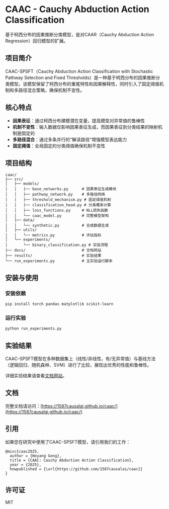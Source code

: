 # CAAC - Cauchy Abduction Action Classification

基于柯西分布的因果推断分类模型，是对CAAR（Cauchy Abduction Action Regression）回归模型的扩展。

## 项目简介

CAAC-SPSFT（Cauchy Abduction Action Classification with Stochastic Pathway Selection and Fixed Thresholds）是一种基于柯西分布的因果推断分类模型。该模型保留了柯西分布的重尾特性和因果解释性，同时引入了固定阈值机制和多路径混合策略，确保机制不变性。

## 核心特点

- **因果表征**：通过柯西分布建模潜在变量，提高模型对异常值的鲁棒性
- **机制不变性**：输入数据仅影响因果表征生成，而因果表征到分类结果的映射机制是固定的
- **多路径混合**：通过多条并行的"解读路径"增强模型表达能力
- **固定阈值**：全局固定的分类阈值确保机制不变性

## 项目结构

```
caac/
├── src/
│   ├── models/
│   │   ├── base_networks.py      # 因果表征生成模块
│   │   ├── pathway_network.py    # 多路径网络
│   │   ├── threshold_mechanism.py # 固定阈值机制
│   │   ├── classification_head.py # 分类概率计算
│   │   ├── loss_functions.py     # NLL损失函数
│   │   └── caac_model.py         # 完整模型架构
│   ├── data/
│   │   └── synthetic.py          # 合成数据生成
│   ├── utils/
│   │   └── metrics.py            # 评估指标
│   └── experiments/
│       └── binary_classification.py # 实验流程
├── docs/                         # 文档网站
├── results/                      # 实验结果
└── run_experiments.py            # 主实验运行脚本
```

## 安装与使用

### 安装依赖

```bash
pip install torch pandas matplotlib scikit-learn
```

### 运行实验

```bash
python run_experiments.py
```

## 实验结果

CAAC-SPSFT模型在多种数据集上（线性/非线性，有/无异常值）与基线方法（逻辑回归、随机森林、SVM）进行了比较，展现出优秀的性能和鲁棒性。

详细实验结果请查看[文档网站](https://1587causalai.github.io/caac/)。

## 文档

完整文档请访问：[https://1587causalai.github.io/caac/](https://1587causalai.github.io/caac/)

## 引用

如果您在研究中使用了CAAC-SPSFT模型，请引用我们的工作：

```
@misc{caac2025,
  author = {Heyang Gong},
  title = {CAAC: Cauchy Abduction Action Classification},
  year = {2025},
  howpublished = {\url{https://github.com/1587causalai/caac}}
}
```

## 许可证

MIT
